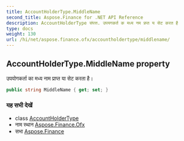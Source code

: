 ```yaml
---
title: AccountHolderType.MiddleName
second_title: Aspose.Finance for .NET API Reference
description: AccountHolderType संपत्त. उपयगकर्त क मध्य नम प्रप्त य सेट करत है
type: docs
weight: 130
url: /hi/net/aspose.finance.ofx/accountholdertype/middlename/
---
```

## AccountHolderType.MiddleName property

उपयोगकर्ता का मध्य नाम प्राप्त या सेट करता है।

```csharp
public string MiddleName { get; set; }
```

### यह सभी देखें

* class [AccountHolderType](../)
* नाम स्थान [Aspose.Finance.Ofx](../../accountholdertype/)
* सभा [Aspose.Finance](../../../)


